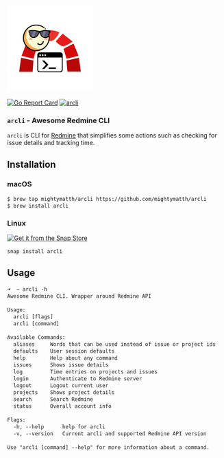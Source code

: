 <img alt="arcli" src="img/arcli.png" height="200" width="200" />

[![Go Report Card](https://goreportcard.com/badge/github.com/mightymatth/arcli)](https://goreportcard.com/report/github.com/mightymatth/arcli)
[![arcli](https://snapcraft.io//arcli/badge.svg)](https://snapcraft.io/arcli)

### `arcli` - Awesome Redmine CLI
`arcli` is CLI for [Redmine](https://www.redmine.org/) that simplifies some actions such as checking for issue details and tracking time.  

## Installation

### macOS

```
$ brew tap mightymatth/arcli https://github.com/mightymatth/arcli
$ brew install arcli
```

### Linux
[![Get it from the Snap Store](https://snapcraft.io/static/images/badges/en/snap-store-black.svg)](https://snapcraft.io/arcli)

```
snap install arcli
```

## Usage
```
➜  ~ arcli -h
Awesome Redmine CLI. Wrapper around Redmine API

Usage:
  arcli [flags]
  arcli [command]

Available Commands:
  aliases     Words that can be used instead of issue or project ids
  defaults    User session defaults
  help        Help about any command
  issues      Shows issue details
  log         Time entries on projects and issues
  login       Authenticate to Redmine server
  logout      Logout current user
  projects    Shows project details
  search      Search Redmine
  status      Overall account info

Flags:
  -h, --help      help for arcli
  -v, --version   Current arcli and supported Redmine API version

Use "arcli [command] --help" for more information about a command.
```
